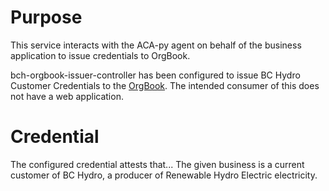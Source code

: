 # Purpose

This service interacts with the ACA-py agent on behalf of the business application to issue credentials to OrgBook. 

bch-orgbook-issuer-controller has been configured to issue BC Hydro Customer Credentials to the [OrgBook](https://orgbook.gov.bc.ca/en/home). The intended consumer of this does not have a web application.

# Credential

The configured credential attests that... The given business is a current customer of BC Hydro, a producer of Renewable Hydro Electric electricity.